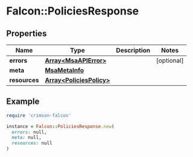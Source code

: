 # Falcon::PoliciesResponse

## Properties

| Name | Type | Description | Notes |
| ---- | ---- | ----------- | ----- |
| **errors** | [**Array&lt;MsaAPIError&gt;**](MsaAPIError.md) |  | [optional] |
| **meta** | [**MsaMetaInfo**](MsaMetaInfo.md) |  |  |
| **resources** | [**Array&lt;PoliciesPolicy&gt;**](PoliciesPolicy.md) |  |  |

## Example

```ruby
require 'crimson-falcon'

instance = Falcon::PoliciesResponse.new(
  errors: null,
  meta: null,
  resources: null
)
```

